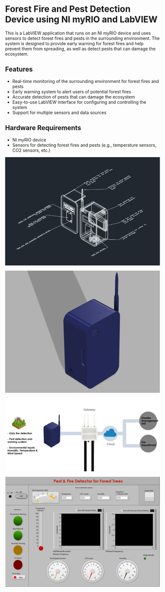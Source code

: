# Forest Fire and Pest Detection Device using NI myRIO and LabVIEW

This is a LabVIEW application that runs on an NI myRIO device and uses sensors to detect forest fires and pests in the surrounding environment. The system is designed to provide early warning for forest fires and help prevent them from spreading, as well as detect pests that can damage the ecosystem.

<h2>Features</h2>
<ul>
	<li>Real-time monitoring of the surrounding environment for forest fires and pests</li>
	<li>Early warning system to alert users of potential forest fires</li>
	<li>Accurate detection of pests that can damage the ecosystem</li>
	<li>Easy-to-use LabVIEW interface for configuring and controlling the system</li>
	<li>Support for multiple sensors and data sources</li>
</ul>

<h2>Hardware Requirements</h2>
<ul>
	<li>NI myRIO device</li>
	<li>Sensors for detecting forest fires and pests (e.g., temperature sensors, CO2 sensors, etc.)</li>
</ul>

<p><img src="https://github.com/annajanenazarian/fire-pest-detector/blob/main/Diagrams%20and%20Schematics/Annotated%20CAD.png" alt="CAD Model description"></p>
<p><img src="https://github.com/annajanenazarian/fire-pest-detector/blob/main/Diagrams%20and%20Schematics/Render%20(2).png" alt="CAD Model"></p>
<p><img src="https://github.com/annajanenazarian/fire-pest-detector/blob/main/Diagrams%20and%20Schematics/Forest%20Monitoring.png" alt="How it works"></p>
<p><img src="https://github.com/annajanenazarian/fire-pest-detector/blob/main/Diagrams%20and%20Schematics/Front%20Pannel.png" alt="Front Pannel"></p>
